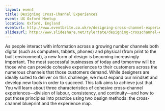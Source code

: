 ```yaml
---
layout: event
title: Designing Cross-Channel Experiences
event: UX Oxford Meetup
location: Oxford, England
eventurl: http://www.eventbrite.co.uk/e/designing-cross-channel-experiences-tyler-tate-user-experience-designer-tickets-4663340176?aff=eorg
slidesurl: http://www.slideshare.net/tylertate/designing-crosschannel-experiences
---
```


As people interact with information across a growing number channels both digital (such as computers, tablets, phones) and physical (from print to the built environment), a new form of design is becoming increasingly important. The most successful businesses of today and tomorrow will be those who can provide cohesive experiences to their customers across the numerous channels that those customers demand. While designers are ideally suited to deliver on this challenge, we must expand our mindset and develop new tools in order to succeed. 
This talk aims to achieve just that. You will learn about three characteristics of cohesive cross-channel experiences—division of labour, consistency, and continuity—and how to put those principles into practice using two design methods: the cross-channel blueprint and the experience map.